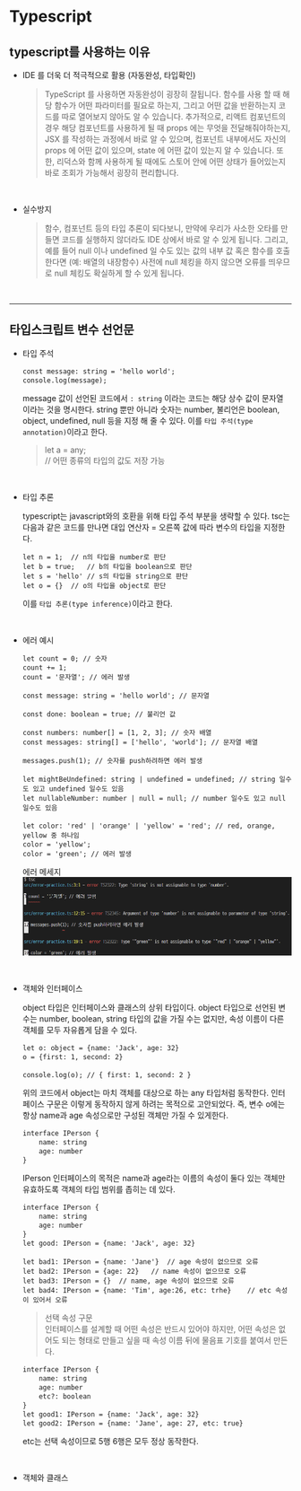 # Typescript

## typescript를 사용하는 이유

- IDE 를 더욱 더 적극적으로 활용 (자동완성, 타입확인)
    > TypeScript 를 사용하면 자동완성이 굉장히 잘됩니다. 함수를 사용 할 때 해당 함수가 어떤 파라미터를 필요로 하는지, 그리고 어떤 값을 반환하는지 코드를 따로 열어보지 않아도 알 수 있습니다. 추가적으로, 리액트 컴포넌트의 경우 해당 컴포넌트를 사용하게 될 때 props 에는 무엇을 전달해줘야하는지, JSX 를 작성하는 과정에서 바로 알 수 있으며, 컴포넌트 내부에서도 자신의 props 에 어떤 값이 있으며, state 에 어떤 값이 있는지 알 수 있습니다. 또한, 리덕스와 함께 사용하게 될 때에도 스토어 안에 어떤 상태가 들어있는지 바로 조회가 가능해서 굉장히 편리합니다.

<br>

- 실수방지
    > 함수, 컴포넌트 등의 타입 추론이 되다보니, 만약에 우리가 사소한 오타를 만들면 코드를 실행하지 않더라도 IDE 상에서 바로 알 수 있게 됩니다. 그리고, 예를 들어 null 이나 undefined 일 수도 있는 값의 내부 값 혹은 함수를 호출한다면 (예: 배열의 내장함수) 사전에 null 체킹을 하지 않으면 오류를 띄우므로 null 체킹도 확실하게 할 수 있게 됩니다.

<br> <hr>

## 타입스크립트 변수 선언문

- 타입 주석

    ```
    const message: string = 'hello world';
    console.log(message);
    ```
    message 값이 선언된 코드에서 `: string` 이라는 코드는 해당 상수 값이 문자열 이라는 것을 명시한다. string 뿐만 아니라 숫자는 number, 불리언은 boolean, object, undefined, null 등을 지정 해 줄 수 있다. 이를 `타입 주석(type annotation)`이라고 한다.

    > let a = any; <br>
     // 어떤 종류의 타입의 값도 저장 가능

<br>

- 타입 추론

    typescript는 javascript와의 호환을 위해 타입 주석 부분을 생략할 수 있다. tsc는 다음과 같은 코드를 만나면 대입 연산자 = 오른쪽 값에 따라 변수의 타입을 지정한다.

    ```
    let n = 1;  // n의 타입을 number로 판단
    let b = true;   // b의 타입을 boolean으로 판단
    let s = 'hello' // s의 타입을 string으로 판단
    let o = {}  // o의 타입을 object로 판단
    ```
    이를 `타입 추론(type inference)`이라고 한다.

<br>

- 에러 예시

    ```
    let count = 0; // 숫자
    count += 1;
    count = '문자열'; // 에러 발생

    const message: string = 'hello world'; // 문자열

    const done: boolean = true; // 불리언 값

    const numbers: number[] = [1, 2, 3]; // 숫자 배열
    const messages: string[] = ['hello', 'world']; // 문자열 배열

    messages.push(1); // 숫자를 push하려하면 에러 발생

    let mightBeUndefined: string | undefined = undefined; // string 일수도 있고 undefined 일수도 있음
    let nullableNumber: number | null = null; // number 일수도 있고 null 일수도 있음

    let color: 'red' | 'orange' | 'yellow' = 'red'; // red, orange, yellow 중 하나임
    color = 'yellow';
    color = 'green'; // 에러 발생
    ```

    에러 메세지
    ![error-code.png](img/error-code.png)

<br>

- 객체와 인터페이스

    object 타입은 인터페이스와 클래스의 상위 타입이다. object 타입으로 선언된 변수는 number, boolean, string 타입의 값을 가질 수는 없지만, 속성 이름이 다른 객체를 모두 자유롭게 담을 수 있다.

    ```
    let o: object = {name: 'Jack', age: 32}
    o = {first: 1, second: 2}

    console.log(o); // { first: 1, second: 2 }
    ```

    위의 코드에서 object는 마치 객체를 대상으로 하는 any 타입처럼 동작한다. 인터페이스 구문은 이렇게 동작하지 않게 하려는 목적으로 고안되었다. 즉, 변수 o에는 항상 name과 age 속성으로만 구성된 객체만 가질 수 있게한다.

    ```
    interface IPerson {
        name: string
        age: number
    }
    ```

    IPerson 인터페이스의 목적은 name과 age라는 이름의 속성이 둘다 있는 객체만 유효하도록 객체의 타입 범위를 좁히는 데 있다.

    ```
    interface IPerson {
        name: string
        age: number
    }
    let good: IPerson = {name: 'Jack', age: 32}

    let bad1: IPerson = {name: 'Jane'}  // age 속성이 없으므로 오류
    let bad2: IPerson = {age: 22}   // name 속성이 없으므로 오류
    let bad3: IPerson = {}  // name, age 속성이 없으므로 오류
    let bad4: IPerson = {name: 'Tim', age:26, etc: trhe}    // etc 속성이 있어서 오류
    ```

    > 선택 속성 구문 <br>
    인터페이스를 설계할 때 어떤 속성은 반드시 있어야 하지만, 어떤 속성은 없어도 되는 형태로 만들고 싶을 때 속성 이름 뒤에 물음표 기호를 붙여서 만든다.

    ```
    interface IPerson {
        name: string
        age: number
        etc?: boolean
    }
    let good1: IPerson = {name: 'Jack', age: 32}
    let good2: IPerson = {name: 'Jane', age: 27, etc: true}
    ```
    etc는 선택 속성이므로 5행 6행은 모두 정상 동작한다.

<br>

- 객체와 클래스